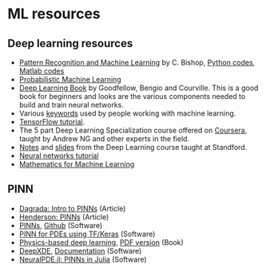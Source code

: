 # ML resources

## Deep learning resources

* [Pattern Recognition and Machine Learning](https://www.microsoft.com/en-us/research/people/cmbishop/prml-book/) by C. Bishop, [Python codes](https://github.com/ctgk/PRML), [Matlab codes](https://github.com/PRML/PRMLT)
* [Probabilistic Machine Learning](https://github.com/probml/pyprobml)
* [Deep Learning Book](https://www.deeplearningbook.org/) by Goodfellow, Bengio and Courville. This is a good book for beginners and looks are the various components needed to build and train neural networks.
* Various [keywords](http://www.wildml.com/deep-learning-glossary/) used by people working with machine learning.
* [TensorFlow tutorial](https://www.tensorflow.org/tutorials/).
* The 5 part Deep Learning Specialization course offered on [Coursera](https://www.coursera.org/specializations/deep-learning), taught by Andrew NG and other experts in the field.
* [Notes](https://stats385.github.io/cheat_sheet) and [slides](https://stats385.github.io/lecture_slides) from the Deep Learning course taught at Standford.
* [Neural networks tutorial](https://www.neuraldesigner.com/learning/neural-networks-tutorial)
* [Mathematics for Machine Learning](https://mml-book.github.io/)

## PINN

* [Dagrada: Intro to PINNs](https://towardsdatascience.com/solving-differential-equations-with-neural-networks-afdcf7b8bcc4) (Article)
* [Henderson: PINNs](https://towardsdatascience.com/physics-informed-neural-networks-pinns-an-intuitive-guide-fff138069563) (Article)
* [PINNs](https://maziarraissi.github.io/PINNs/), [Github](https://github.com/maziarraissi/PINNs) (Software)
* [PINN for PDEs using TF/Keras](https://github.com/janblechschmidt/PDEsByNNs/blob/main/PINN_Solver.ipynb) (Software)
* [Physics-based deep learning](https://www.physicsbaseddeeplearning.org/intro.html), [PDF version](https://arxiv.org/abs/2109.05237) (Book)
* [DeepXDE](https://github.com/lululxvi/deepxde), [Documentation](https://deepxde.readthedocs.io/en/latest) (Software)
* [NeuralPDE.jl: PINNs in Julia](https://neuralpde.sciml.ai) (Software)
